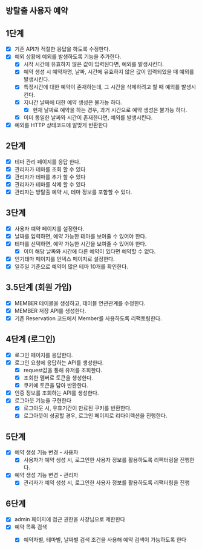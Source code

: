 ## 방탈출 사용자 예약

## 1단계

- [x] 기존 API가 적절한 응답을 하도록 수정한다.
- [x] 예외 상황에 예외를 발생하도록 기능을 추가한다.
    - [x] 시작 시간에 유효하지 않은 값이 입력된다면, 예외를 발생시킨다.
    - [x] 예약 생성 시 예약자명, 날짜, 시간에 유효하지 않은 값이 입력되었을 때 예외를 발생시킨다.
    - [x] 특정시간에 대한 예약이 존재하는데, 그 시간을 삭제하려고 할 때 예외를 발생시킨다.
    - [x] 지나간 날짜에 대한 예약 생성은 불가능 하다.
        - [x] 현재 날짜로 예약을 하는 경우, 과거 시간으로 예약 생성은 불가능 하다.
    - [x] 이미 동일한 날짜와 시간이 존재한다면, 예외를 발생시킨다.
- [x] 예외를 HTTP 상태코드에 알맞게 반환한다

## 2단계

- [x] 테마 관리 페이지를 응답 한다.
- [x] 관리자가 테마를 조회 할 수 있다
- [x] 관리자가 테마를 추가 할 수 있다
- [x] 관리자가 테마를 삭제 할 수 있다
- [x] 관리자는 방탈출 예약 시, 테마 정보를 포함할 수 있다.

## 3단계

- [x] 사용자 예약 페이지를 설정한다.
- [x] 날짜를 입력하면, 예약 가능한 테마를 보여줄 수 있어야 한다.
- [x] 테마를 선택하면, 예약 가능한 시간을 보여줄 수 있어야 한다.
    - [x] 이미 해당 날짜와 시간에 다른 예약이 있다면 예약할 수 없다.
- [x] 인기테마 페이지를 인덱스 페이지로 설정한다.
- [x] 일주일 기준으로 예약이 많은 테마 10개를 확인한다.

## 3.5단계 (회원 가입)

- [x] MEMBER 테이블을 생성하고, 테이블 연관관계를 수정한다.
- [x] MEMBER 저장 API를 생성한다.
- [x] 기존 Reservation 코드에서 Member를 사용하도록 리팩토링한다.

## 4단계 (로그인)

- [x] 로그인 페이지를 응답한다.
- [x] 로그인 요청에 응답하는 API를 생성한다.
    - [x] request값을 통해 유저를 조회한다.
    - [x] 조회한 멤버로 토큰을 생성한다.
    - [x] 쿠키에 토큰을 담아 반환한다.
- [x] 인증 정보를 조회하는 API를 생성한다.
- [x] 로그아웃 기능을 구현한다
    - [x] 로그아웃 시, 유효기간이 만료된 쿠키를 반환한다.
    - [x] 로그아웃이 성공할 경우, 로그인 페이지로 리다이렉션을 진행한다.

## 5단계

- [x] 예약 생성 기능 변경 - 사용자
    -[x] 사용자가 예약 생성 시, 로그인한 사용자 정보를 활용하도록 리팩터링을 진행한다.
- [x] 예약 생성 기능 변경 - 관리자
    - [x] 관리자가 예약 생성 시, 로그인한 사용자 정보를 활용하도록 리팩터링을 진행

## 6단계

- [x] admin 페이지에 접근 권한을 사장님으로 제한한다
- [x] 예약 목록 검색
    - [x] 예약자별, 테마별, 날짜별 검색 조건을 사용해 예약 검색이 가능하도록 한다
  